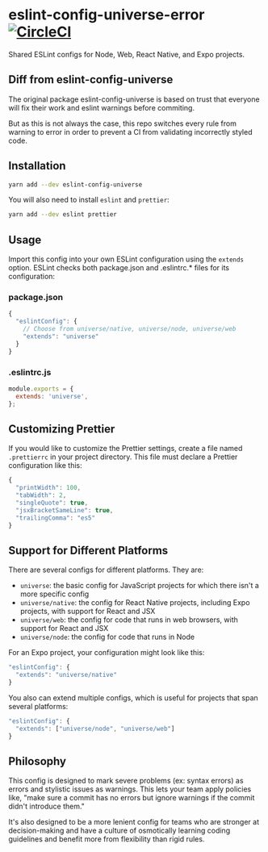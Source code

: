 # eslint-config-universe-error [![CircleCI](https://circleci.com/gh/expo/eslint-config-universe.svg?style=svg)](https://circleci.com/gh/expo/eslint-config-universe)
Shared ESLint configs for Node, Web, React Native, and Expo projects.

## Diff from eslint-config-universe

The original package eslint-config-universe is based on trust that everyone will fix their work and eslint warnings before commiting.

But as this is not always the case, this repo switches every rule from warning to error in order to prevent a CI from validating incorrectly styled code.

## Installation

```sh
yarn add --dev eslint-config-universe
```

You will also need to install `eslint` and `prettier`:

```sh
yarn add --dev eslint prettier
```

## Usage

Import this config into your own ESLint configuration using the `extends` option. ESLint checks both package.json and .eslintrc.* files for its configuration:

### package.json
```js
{
  "eslintConfig": {
    // Choose from universe/native, universe/node, universe/web
    "extends": "universe"
  }
}
```

### .eslintrc.js
```js
module.exports = {
  extends: 'universe',
};
```

## Customizing Prettier

If you would like to customize the Prettier settings, create a file named `.prettierrc` in your project directory. This file must declare a Prettier configuration like this:

```js
{
  "printWidth": 100,
  "tabWidth": 2,
  "singleQuote": true,
  "jsxBracketSameLine": true,
  "trailingComma": "es5"
}
```

## Support for Different Platforms

There are several configs for different platforms. They are:
* `universe`: the basic config for JavaScript projects for which there isn't a more specific config
* `universe/native`: the config for React Native projects, including Expo projects, with support for React and JSX
* `universe/web`: the config for code that runs in web browsers, with support for React and JSX
* `universe/node`: the config for code that runs in Node

For an Expo project, your configuration might look like this:

```js
"eslintConfig": {
  "extends": "universe/native"
}
```

You also can extend multiple configs, which is useful for projects that span several platforms:

```js
"eslintConfig": {
  "extends": ["universe/node", "universe/web"]
}
```

## Philosophy

This config is designed to mark severe problems (ex: syntax errors) as errors and stylistic issues as warnings. This lets your team apply policies like, "make sure a commit has no errors but ignore warnings if the commit didn't introduce them."

It's also designed to be a more lenient config for teams who are stronger at decision-making and have a culture of osmotically learning coding guidelines and benefit more from flexibility than rigid rules.
